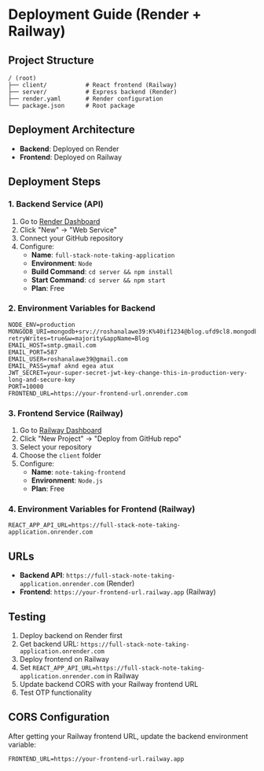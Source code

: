 # Deployment Guide (Render + Railway)

## Project Structure
```
/ (root)
├── client/           # React frontend (Railway)
├── server/           # Express backend (Render)
├── render.yaml       # Render configuration
└── package.json      # Root package
```

## Deployment Architecture
- **Backend**: Deployed on Render
- **Frontend**: Deployed on Railway

## Deployment Steps

### 1. Backend Service (API)
1. Go to [Render Dashboard](https://dashboard.render.com)
2. Click "New" → "Web Service"
3. Connect your GitHub repository
4. Configure:
   - **Name**: `full-stack-note-taking-application`
   - **Environment**: `Node`
   - **Build Command**: `cd server && npm install`
   - **Start Command**: `cd server && npm start`
   - **Plan**: Free

### 2. Environment Variables for Backend
```
NODE_ENV=production
MONGODB_URI=mongodb+srv://roshanalawe39:K%40if1234@blog.ufd9cl8.mongodb.net/blog?retryWrites=true&w=majority&appName=Blog
EMAIL_HOST=smtp.gmail.com
EMAIL_PORT=587
EMAIL_USER=roshanalawe39@gmail.com
EMAIL_PASS=ymaf aknd egea atux
JWT_SECRET=your-super-secret-jwt-key-change-this-in-production-very-long-and-secure-key
PORT=10000
FRONTEND_URL=https://your-frontend-url.onrender.com
```

### 3. Frontend Service (Railway)
1. Go to [Railway Dashboard](https://railway.app)
2. Click "New Project" → "Deploy from GitHub repo"
3. Select your repository
4. Choose the `client` folder
5. Configure:
   - **Name**: `note-taking-frontend`
   - **Environment**: `Node.js`
   - **Plan**: Free

### 4. Environment Variables for Frontend (Railway)
```
REACT_APP_API_URL=https://full-stack-note-taking-application.onrender.com
```

## URLs
- **Backend API**: `https://full-stack-note-taking-application.onrender.com` (Render)
- **Frontend**: `https://your-frontend-url.railway.app` (Railway)

## Testing
1. Deploy backend on Render first
2. Get backend URL: `https://full-stack-note-taking-application.onrender.com`
3. Deploy frontend on Railway
4. Set `REACT_APP_API_URL=https://full-stack-note-taking-application.onrender.com` in Railway
5. Update backend CORS with your Railway frontend URL
6. Test OTP functionality

## CORS Configuration
After getting your Railway frontend URL, update the backend environment variable:
```
FRONTEND_URL=https://your-frontend-url.railway.app
```

